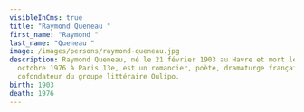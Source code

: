 ```yaml
---
visibleInCms: true
title: "Raymond Queneau "
first_name: "Raymond "
last_name: "Queneau "
image: /images/persons/raymond-queneau.jpg
description: Raymond Queneau, né le 21 février 1903 au Havre et mort le 25
  octobre 1976 à Paris 13e, est un romancier, poète, dramaturge français,
  cofondateur du groupe littéraire Oulipo.
birth: 1903
death: 1976
---
```

